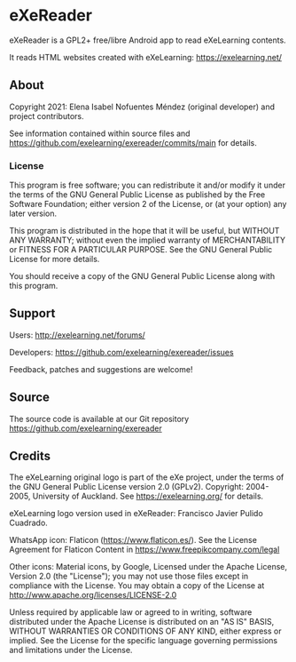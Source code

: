 # eXeReader

eXeReader is a GPL2+ free/libre Android app to read eXeLearning contents.

It reads HTML websites created with eXeLearning: https://exelearning.net/

## About

Copyright 2021: Elena Isabel Nofuentes Méndez (original developer) and project contributors.  

See information contained within source files and https://github.com/exelearning/exereader/commits/main for details.

### License

This program is free software; you can redistribute it and/or modify 
it under the terms of the GNU General Public License as published by
the Free Software Foundation; either version 2 of the License, or
(at your option) any later version.

This program is distributed in the hope that it will be useful,
but WITHOUT ANY WARRANTY; without even the implied warranty of
MERCHANTABILITY or FITNESS FOR A PARTICULAR PURPOSE.  See the
GNU General Public License for more details.

You should receive a copy of the GNU General Public License
along with this program.

## Support

Users: http://exelearning.net/forums/

Developers: https://github.com/exelearning/exereader/issues

Feedback, patches and suggestions are welcome!

## Source

The source code is available at our Git repository
https://github.com/exelearning/exereader

## Credits

The eXeLearning original logo is part of the eXe project, under the 
terms of the GNU General Public License version 2.0 (GPLv2). 
Copyright: 2004-2005, University of Auckland.
See https://exelearning.org/ for details.

eXeLearning logo version used in eXeReader: Francisco Javier Pulido Cuadrado.

WhatsApp icon: Flaticon (https://www.flaticon.es/). 
See the License Agreement for Flaticon Content in https://www.freepikcompany.com/legal

Other icons: Material icons, by Google, Licensed under the Apache License, Version 2.0 (the "License");
you may not use those files except in compliance with the License.
You may obtain a copy of the License at http://www.apache.org/licenses/LICENSE-2.0

Unless required by applicable law or agreed to in writing, software
distributed under the Apache License is distributed on an "AS IS" BASIS,
WITHOUT WARRANTIES OR CONDITIONS OF ANY KIND, either express or implied.
See the License for the specific language governing permissions and
limitations under the License.